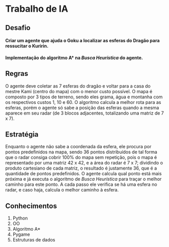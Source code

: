# Trabalho de IA

## Desafio
#### Criar um agente que ajuda o Goku a localizar as esferas do Dragão para ressucitar o Kuririn.
#### Implementação do algoritmo A* na *Busca Heurística* do agente.

## Regras
O agente deve coletar as 7 esferas do dragão e voltar para a casa do mestre Kami (centro do mapa) com o menor custo possível.
O mapa é composto por 3 tipos de terreno, sendo eles grama, água e montanha com os respectivos custos 1, 10 e 60.
O algoritmo calcula a melhor rota para as esferas, porém o agente só sabe a posição das esferas quando a mesma aparece em seu radar (de 3 blocos adjacentes, totalizando uma matriz de 7 x 7).

## Estratégia
Enquanto o agente não sabe a coordenada da esfera, ele procura por pontos predefinidos na mapa, sendo 36 pontos distribuídos de tal forma que o radar consiga cobrir 100% do mapa sem repetição, pois o mapa é representado por uma matriz 42 x 42, e a área do radar é 7 x 7; dividindo o produto cartesiano de cada matriz, o resultado é justamente 36, que é a quantidade de pontos predefinidos.
O agente calcula qual ponto está mais próxima e já executa o algoritmo de *Busca Heurística* para traçar o melhor caminho para este ponto.  A cada passo ele verifica se há uma esfera no radar, e caso haja, calcula o melhor caminho à esfera.

## Conhecimentos
1. Python
1. OO
1. Algoritmo A*
1. Pygame
1. Estruturas de dados
